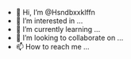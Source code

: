 - 👋 Hi, I’m @Hsndbxxklffn
- 👀 I’m interested in ...
- 🌱 I’m currently learning ...
- 💞️ I’m looking to collaborate on ...
- 📫 How to reach me ...

<!---
Hsndbxxklffn/Hsndbxxklffn is a ✨ special ✨ repository because its `README.md` (this file) appears on your GitHub profile.
You can click the Preview link to take a look at your changes.
--->
